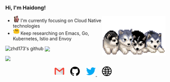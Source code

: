 ### Hi, I'm Haidong!

<img align="right" alt="GIF" src="https://github.com/zhd173/zhd173/blob/master/assets/husky.gif?raw=1" width="200vw" />

- <img alt="GIF" src="https://github.com/zhd173/zhd173/blob/master/assets/gandalf_parrot.gif?raw=1" width="20vw" /> I'm currently focusing on Cloud Native technologies
- <img alt="GIF" src="https://github.com/zhd173/zhd173/blob/master/assets/happy.gif?raw=1" width="20vw" /> Keep researching on Emacs, Go, Kubernetes, Istio and Envoy


![zhd173's github](https://github-readme-stats.vercel.app/api?username=zhd173&show_icons=true&hide_border=true)
<img align="center" src="https://github-readme-stats.vercel.app/api/top-langs/?username=zhd173&layout=compact" />

<a title="Hits" target="_blank" href="https://github.com/zhd173/zhd173"><img src="https://hits.b3log.org/zhd173/zhd173.svg"></a>
<p align="center">
<a href="mailto:haidongdev@gmail.com"><img src="https://github.com/zhd173/zhd173/blob/master/assets/gmail.svg" width="30px" alt="mail"></a> &nbsp; &nbsp;
<a href="https://github.com/zhd173"><img src="https://github.com/zhd173/zhd173/blob/master/assets/github.svg" width="30px" alt="mail"></a> &nbsp; &nbsp;
<a href="https://twitter.com/zhd173"><img src="https://github.com/zhd173/zhd173/blob/master/assets/twitter.svg" width="30px" alt="Twitter">     </a> &nbsp; &nbsp;
<a href="https://zhd173.github.io"><img src="https://github.com/zhd173/zhd173/blob/master/assets/site.svg" width="30px" alt="site"></a> &nbsp; &nbsp;
</p>

